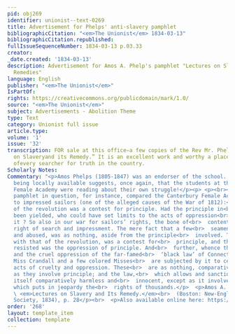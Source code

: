 ```yaml
---
pid: obj269
identifier: unionist--text-0269
title: Advertisement for Phelps' anti-slavery pamphlet
bibliographicCitation: "<em>The Unionist</em> 1834-03-13"
bibliographicCitation.republished: 
fullIssueSequenceNumber: 1834-03-13 p.03.33
creator: 
_date.created: '1834-03-13'
description: Advertisement for Amos A. Phelp's pamphlet "Lectures on Slavery and Its
  Remedies"
language: English
publisher: "<em>The Unionist</em>"
IsPartOf: 
rights: https://creativecommons.org/publicdomain/mark/1.0/
source: "<em>The Unionist</em>"
subject: Advertisements - Abolition Theme
type: Text
category: Unionist full issue
article.type: 
volume: '1'
issue: '32'
transcription: FOR sale at this office—a few copies of the Rev Mr. Phelps’ “Lectures
  on Slaveryand its Remedy.” It is an excellent work and worthy a place in the Library
  ofevery searcher for truth in the country.
Scholarly Notes: 
Commentary: "<p>Amos Phelps (1805-1847) was an endorser of the school. His pamphlet
  being locally available suggests, once again, that the students at the Canterbury
  Female Academy were reading about their own struggle!</p><p> <p><br></p><br><p>The
  pamphlet in question, for instance, compared the Canterbury Female Academy students
  to impressed sailors (one of the alleged causes of the War of 1812):<br>  “The war
  of the revolution was a contest for principle. Had the principle in<br>  question
  been yielded, who could have set limits to the acts of oppression<br>  growing out
  it ? So also in our war for sailors’ rights, the bone of<br>  contention was, the
  right of search and impressment. The mere fact that a few<br>  seamen had been injured
  and abused, was as nothing, aside from the principle<br>  involved. This, in common
  with that of the revolution, was a contest for<br>  principle, and the oppression
  resisted was the oppression of principle. And<br>  further, whence the utter odiousness
  and the cruel oppression of the far-famed<br>  ‘black law’ of Connecticut? Not that
  Miss Crandall and a few colored Misses<br>  are subjected by it to certain shameful
  acts of cruelty and oppression. These<br>  are as nothing, comparatively, except
  as they involve principle; and the law,<br>  which allows and sanctions them, is
  itself comparatively harmless and<br>  innocent, except as it involves principle—principle
  which puts in jeopardy the<br>  rights of thousands.</p>  <p>Amos A. Phelps, <br>
  \ <em>Lectures on Slavery and Its Remedy.</em><br>  (Boston: New-England Anti-Slavery
  Society, 1834), p. 28</p><br>  <p>Also available online here: https://ia600609.us.archive.org/14/items/lecturesonslaver01phel/lecturesonslaver01phel.pdf<br></p><br><br>"
order: '268'
layout: template_item
collection: template
---
```

